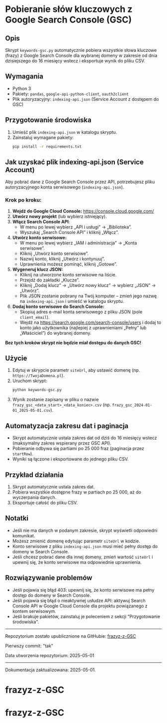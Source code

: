 # Pobieranie słów kluczowych z Google Search Console (GSC)

## Opis
Skrypt `keywords-gsc.py` automatycznie pobiera wszystkie słowa kluczowe (frazy) z Google Search Console dla wybranej domeny w zakresie od dnia dzisiejszego do 16 miesięcy wstecz i eksportuje wynik do pliku CSV.

## Wymagania
- Python 3
- Pakiety: `pandas`, `google-api-python-client`, `oauth2client`
- Plik autoryzacyjny: `indexing-api.json` (Service Account z dostępem do GSC)

## Przygotowanie środowiska
1. Umieść plik `indexing-api.json` w katalogu skryptu.
2. Zainstaluj wymagane pakiety:
   ```bash
   pip install -r requirements.txt
   ```

## Jak uzyskać plik indexing-api.json (Service Account)

Aby pobrać dane z Google Search Console przez API, potrzebujesz pliku autoryzacyjnego konta serwisowego (`indexing-api.json`).

### Krok po kroku:
1. **Wejdź do Google Cloud Console:**
   https://console.cloud.google.com/
2. **Utwórz nowy projekt** (lub wybierz istniejący).
3. **Włącz Search Console API**:
   - W menu po lewej wybierz „API i usługi” → „Biblioteka”.
   - Wyszukaj „Search Console API” i kliknij „Włącz”.
4. **Utwórz konto serwisowe:**
   - W menu po lewej wybierz „IAM i administracja” → „Konta serwisowe”.
   - Kliknij „Utwórz konto serwisowe”.
   - Nazwij konto, kliknij „Utwórz i kontynuuj”.
   - Uprawnienia możesz pominąć, kliknij „Gotowe”.
5. **Wygeneruj klucz JSON:**
   - Kliknij na utworzone konto serwisowe na liście.
   - Przejdź do zakładki „Klucze”.
   - Kliknij „Dodaj klucz” → „Utwórz nowy klucz” → wybierz „JSON” → „Utwórz”.
   - Plik JSON zostanie pobrany na Twój komputer – zmień jego nazwę na `indexing-api.json` i umieść w katalogu skryptu.
6. **Dodaj konto serwisowe do Search Console:**
   - Skopiuj adres e-mail konta serwisowego z pliku JSON (pole `client_email`).
   - Wejdź na https://search.google.com/search-console/users i dodaj to konto jako użytkownika (najlepiej z uprawnieniami „Pełny” lub „Właściciel”) do wybranej domeny.

**Bez tych kroków skrypt nie będzie miał dostępu do danych GSC!**

## Użycie
1. Edytuj w skrypcie parametr `siteUrl`, aby ustawić domenę (np. `https://TwojaDomena.pl`).
2. Uruchom skrypt:
   ```bash
   python keywords-gsc.py
   ```
3. Wynik zostanie zapisany w pliku o nazwie `frazy_gsc_<data_start>_<data_koniec>.csv` (np. `frazy_gsc_2024-01-01_2025-05-01.csv`).

## Automatyzacja zakresu dat i paginacja
- Skrypt automatycznie ustala zakres dat od dziś do 16 miesięcy wstecz (maksymalny zakres wspierany przez GSC API).
- Pobieranie odbywa się partiami po 25 000 fraz (paginacja przez `startRow`).
- Wyniki są łączone i eksportowane do jednego pliku CSV.

## Przykład działania
1. Skrypt automatycznie ustala zakres dat.
2. Pobiera wszystkie dostępne frazy w partiach po 25 000, aż do wyczerpania danych.
3. Eksportuje całość do pliku CSV.

## Notatki
- Jeśli nie ma danych w podanym zakresie, skrypt wyświetli odpowiedni komunikat.
- Możesz zmienić domenę edytując parametr `siteUrl` w kodzie.
- Konto serwisowe z pliku `indexing-api.json` musi mieć pełny dostęp do domeny w Search Console.
- Jeśli chcesz pobrać dane dla innej domeny, zmień wartość `siteUrl` i upewnij się, że konto serwisowe ma odpowiednie uprawnienia.

## Rozwiązywanie problemów
- Jeśli pojawia się błąd 403: upewnij się, że konto serwisowe ma pełny dostęp do domeny w Search Console.
- Jeśli pojawia się błąd o nieaktywnej usłudze API: aktywuj Search Console API w Google Cloud Console dla projektu powiązanego z kontem serwisowym.
- Jeśli brakuje pakietów, zainstaluj je poleceniem z sekcji "Przygotowanie środowiska".

---
Repozytorium zostało upublicznione na GitHubie: [frazyz-z-GSC](https://github.com/rskonieczka/frazyz-z-GSC)

Pierwszy commit: "tak"

Data utworzenia repozytorium: 2025-05-01

---
Dokumentacja zaktualizowana: 2025-05-01.
# frazyz-z-GSC
# frazyz-z-GSC
